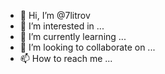 - 👋 Hi, I’m @7litrov
- 👀 I’m interested in ...
- 🌱 I’m currently learning ...
- 💞️ I’m looking to collaborate on ...
- 📫 How to reach me ...

<!---
7litrov/7litrov is a ✨ special ✨ repository because its `README.md` (this file) appears on your GitHub profile.
You can click the Preview link to take a look at your changes.
--->
